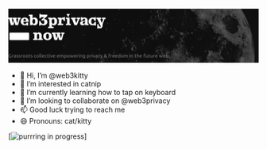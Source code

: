 ![Header](./github-header.png)

- 👋 Hi, I’m @web3kitty
- 👀 I’m interested in catnip
- 🌱 I’m currently learning how to tap on keyboard
- 💞️ I’m looking to collaborate on @web3privacy
- 📫 Good luck trying to reach me
- 😄 Pronouns: cat/kitty

[![purrring in progress](https://github-readme-stats.vercel.app/api?username=web3kitty&show_icons=true&theme=dark)]
